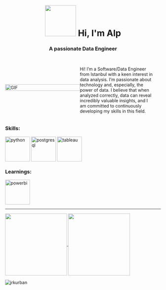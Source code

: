 
<h1 align="center"><img src="https://64.media.tumblr.com/c0df6288f72fa72b32fa9712584afcf2/tumblr_nuzzgkfGLq1udse8eo1_500.gif" height="100" /> Hi, I'm Alp</h1>
<h3 align="center">A passionate Data Engineer</h3>

<div style="display: flex; align-items: center; flex-wrap: wrap;">
  <div style="flex: 1;">
    <img src="https://media1.giphy.com/media/v1.Y2lkPTc5MGI3NjExdndqd3QxbjVxeXJ6ZjA2OHpvcTdxZjByY3dpcnJ1cWVqOHJobGJqeiZlcD12MV9pbnRlcm5hbF9naWZfYnlfaWQmY3Q9Zw/SWoSkN6DxTszqIKEqv/giphy.webp" width="100%" height="auto" alt="GIF"/>
  </div>
  <div style="flex: 1; padding-right: 20px;">
    <p> <br>Hi! I’m a Software/Data Engineer from Istanbul with a keen interest in data analysis. I’m passionate about technology and, especially, the power of data. I believe that when analyzed correctly, data can reveal incredibly valuable insights, and I am committed to continuously developing my skills in this field.</p>
  </div>
 
</div>
<h3 align="left">Skills:</h3>
<p style="text-align:left">
<img align="center" src="https://miro.medium.com/v2/resize:fit:1400/1*m0H6-tUbW6grMlezlb52yw.png" alt="python" height = "80" />
<img align="center" src="https://blog.ozkula.com/wp-content/uploads/2023/06/postgresql-nedir.jpg" alt="postgresql" height = "80" />
<img align="center" src="https://logowik.com/content/uploads/images/tableau2666.logowik.com.webp" alt="tableau" height="80" />
</p>

<h3 align="left">Learnings:</h3>
<p style="text-align:left">
<img align="center" src="https://i.pinimg.com/originals/ff/ca/de/ffcade7ea39de9b876eb76bbbd4fedb5.png" alt="powerbi" height = "80" />
</p>
<hr></hr>

<a href="https://github.com/jrkurban">
  <img height=200 align="center" src="https://github-readme-stats.vercel.app/api?username=jrkurban&show_icons=true&theme=prussian" />
</a>
<a href="https://github.com/bilgecakar">
  <img height=200 align="center" src="https://github-readme-stats.vercel.app/api/top-langs/?username=jrkurban&layout=donut&theme=prussian" />
</a>

<div>
<p align="left"> <img src="https://komarev.com/ghpvc/?username=jrkurban" alt="jrkurban" /> </p>
 </div>
